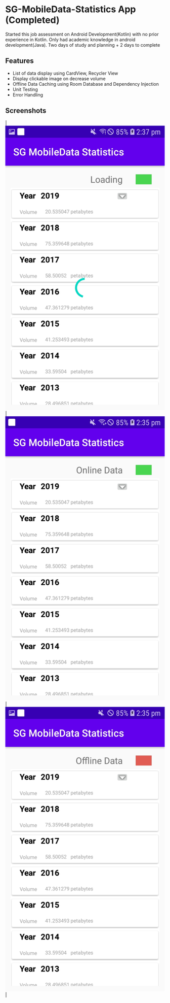 # SG-MobileData-Statistics App (Completed)


Started this job assessment on Android Development(Kotlin) with no prior experience in Kotlin. Only had academic knowledge in android development(Java).  Two days of study and planning + 2 days to complete


## Features
* List of data display using CardView, Recycler View
* Display clickable image on decrease volume
* Offline Data Caching using Room Database and Dependency Injection
* Unit Testing
* Error Handling

## Screenshots
|![](screenshots/1.jpeg) | ![](screenshots/2.jpeg) |![](screenshots/3.jpeg)|

